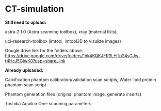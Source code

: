 # CT-simulation

**Still need to upload:**

astra-2.1.0 (Astra scanning toolbox), xray (material lists),

uci-research-toolbox (imtool, imtool3D to visulize images)

Google drive link for the folders above: https://drive.google.com/drive/folders/1hk4KQKJFR3LHTp24sGJw-t4HcJ5GjwK0?usp=share_link

**Already uploaded:**

Calcification phantom calibration/validation scan scripts, Water lipid protein phantom scan script

Phantom generation files (original phantom image, generate inserts)

Toshiba Aquilon One: scanning parameters

